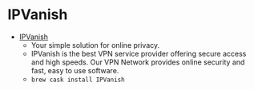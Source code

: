 # IPVanish
- [IPVanish](https://www.ipvanish.com/)
  -  Your simple solution  for online privacy.
  - IPVanish is the best VPN service provider offering secure access and high speeds. Our VPN Network provides online security and fast, easy to use software.
  - `brew cask install IPVanish`

